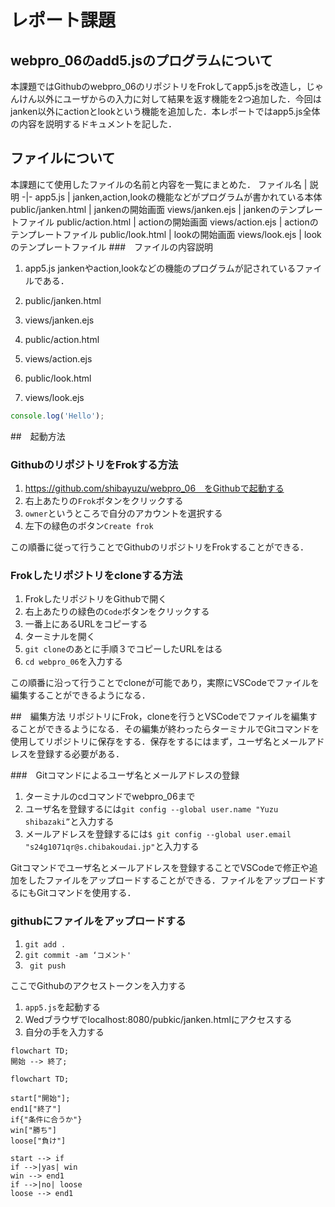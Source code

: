 # レポート課題

## webpro_06のadd5.jsのプログラムについて
本課題ではGithubのwebpro_06のリポジトリをFrokしてapp5.jsを改造し，じゃんけん以外にユーザからの入力に対して結果を返す機能を2つ追加した．今回はjanken以外にactionとlookという機能を追加した．本レポートではapp5.js全体の内容を説明するドキュメントを記した．

## ファイルについて
本課題にて使用したファイルの名前と内容を一覧にまとめた．
ファイル名 | 説明
-|-
app5.js | janken,action,lookの機能などがプログラムが書かれている本体
public/janken.html | jankenの開始画面
views/janken.ejs | jankenのテンプレートファイル
public/action.html | actionの開始画面
views/action.ejs | actionのテンプレートファイル
public/look.html | lookの開始画面
views/look.ejs | lookのテンプレートファイル
###　ファイルの内容説明
1. app5.js
jankenやaction,lookなどの機能のプログラムが記されているファイルである．
1. public/janken.html

1. views/janken.ejs

1. public/action.html

1. views/action.ejs

1. public/look.html

1. views/look.ejs

```javascript
console.log('Hello');
```

##　起動方法

### GithubのリポジトリをFrokする方法
1. https://github.com/shibayuzu/webpro_06　をGithubで起動する
1. 右上あたりの```Frok```ボタンをクリックする
1. ```owner```というところで自分のアカウントを選択する
1. 左下の緑色のボタン```Create frok```

この順番に従って行うことでGithubのリポジトリをFrokすることができる．

### Frokしたリポジトリをcloneする方法
1. FrokしたリポジトリをGithubで開く
1. 右上あたりの緑色の```Code```ボタンをクリックする
1. 一番上にあるURLをコピーする
1. ターミナルを開く
1. ```git clone```のあとに手順３でコピーしたURLをはる
1. ```cd webpro_06```を入力する

この順番に沿って行うことでcloneが可能であり，実際にVSCodeでファイルを編集することができるようになる．

##　編集方法
リポジトリにFrok，cloneを行うとVSCodeでファイルを編集することができるようになる．その編集が終わったらターミナルでGitコマンドを使用してリポジトリに保存をする．保存をするにはまず，ユーザ名とメールアドレスを登録する必要がある．


###　Gitコマンドによるユーザ名とメールアドレスの登録
1. ターミナルのcdコマンドでwebpro_06まで
1. ユーザ名を登録するには```git config --global user.name "Yuzu shibazaki”```と入力する
1. メールアドレスを登録するには```$ git config --global user.email "s24g1071qr@s.chibakoudai.jp"```と入力する

Gitコマンドでユーザ名とメールアドレスを登録することでVSCodeで修正や追加をしたファイルをアップロードすることができる．ファイルをアップロードするにもGitコマンドを使用する．

### githubにファイルをアップロードする
1. ```git add .```
1. ```git commit -am ‘コメント'```
1. ``` git push```


ここでGithubのアクセストークンを入力する


1. ```app5.js```を起動する
1. Wedブラウザでlocalhost:8080/pubkic/janken.htmlにアクセスする
1. 自分の手を入力する

```mermaid
flowchart TD;
開始 --> 終了;
```
```mermaid
flowchart TD;

start["開始"];
end1["終了"]
if{"条件に合うか"}
win["勝ち"]
loose["負け"]

start --> if
if -->|yas| win
win --> end1
if -->|no| loose
loose --> end1
```
